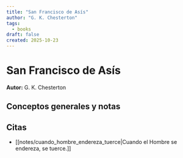 ```yaml
---
title: "San Francisco de Asís"
author: "G. K. Chesterton"
tags:
  - books
draft: false
created: 2025-10-23
---
```


# San Francisco de Asís

**Autor:** G. K. Chesterton


## Conceptos generales y notas



## Citas
- [[notes/cuando_hombre_endereza_tuerce|Cuando el Hombre se endereza, se tuerce.]]
